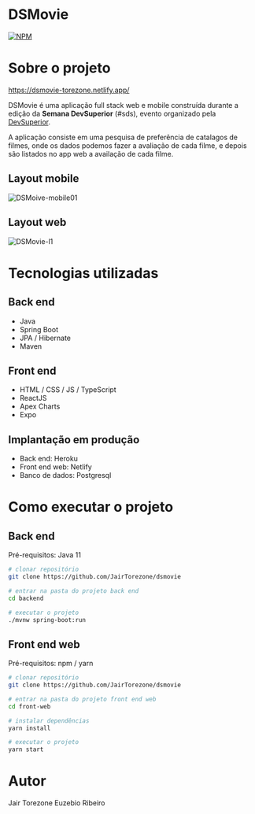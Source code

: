 # DSMovie
[![NPM](https://img.shields.io/npm/l/react)](https://github.com/JairTorezone/dsmovie/blob/main/LICENSE) 

# Sobre o projeto
https://dsmovie-torezone.netlify.app/


DSMovie é uma aplicação full stack web e mobile construída durante a edição da **Semana DevSuperior** (#sds), evento organizado pela [DevSuperior](https://devsuperior.com "Site da DevSuperior").

A aplicação consiste em uma pesquisa de preferência de catalagos de filmes, onde os dados podemos fazer a avaliação de cada filme, e depois são listados no app web a availação de cada filme.

## Layout mobile
![DSMoive-mobile01](https://user-images.githubusercontent.com/86022099/223548802-da3f31d2-673a-44c1-84f6-edb348a8ef41.png)



## Layout web
![DSMovie-l1](https://user-images.githubusercontent.com/86022099/223548818-09146e35-bca8-4770-92a7-237ccbcef38f.png)



# Tecnologias utilizadas
## Back end
- Java
- Spring Boot
- JPA / Hibernate
- Maven
## Front end
- HTML / CSS / JS / TypeScript
- ReactJS
- Apex Charts
- Expo
## Implantação em produção
- Back end: Heroku
- Front end web: Netlify
- Banco de dados: Postgresql

# Como executar o projeto

## Back end
Pré-requisitos: Java 11

```bash
# clonar repositório
git clone https://github.com/JairTorezone/dsmovie

# entrar na pasta do projeto back end
cd backend

# executar o projeto
./mvnw spring-boot:run
```

## Front end web
Pré-requisitos: npm / yarn

```bash
# clonar repositório
git clone https://github.com/JairTorezone/dsmovie

# entrar na pasta do projeto front end web
cd front-web

# instalar dependências
yarn install

# executar o projeto
yarn start
```

# Autor
Jair Torezone Euzebio Ribeiro
